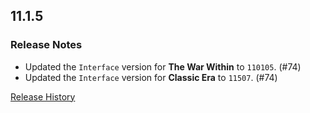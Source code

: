 ## 11.1.5

### Release Notes

- Updated the `Interface` version for **The War Within** to `110105`. (#74)
- Updated the `Interface` version for **Classic Era** to `11507`. (#74)

[Release History](https://github.com/SFX-WoW/Masque_Caith/wiki/History)

